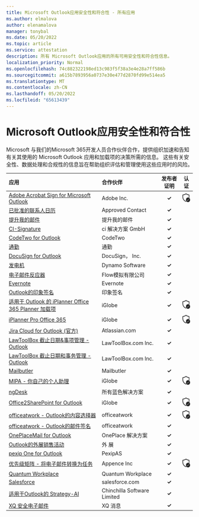 ```yaml
---
title: Microsoft Outlook应用安全性和符合性 - 所有应用
ms.author: elmalova
author: elenamalova
manager: tonybal
ms.date: 05/20/2022
ms.topic: article
ms.service: attestation
description: 所有 Microsoft Outlook应用的所有可用安全性和符合性信息。
localization_priority: Normal
ms.openlocfilehash: 74c882322198ed13c983f5f38a3e4e28a7ff586b
ms.sourcegitcommit: a615b7893956a0737e30e477d2870fd99e514ea5
ms.translationtype: MT
ms.contentlocale: zh-CN
ms.lasthandoff: 05/20/2022
ms.locfileid: "65613439"
---
```

# <a name="microsoft-outlook-apps-security-and-compliance"></a>Microsoft Outlook应用安全性和符合性

Microsoft 与我们的Microsoft 365开发人员合作伙伴合作，提供组织加速和告知有关其使用的 Microsoft Outlook 应用和加载项的决策所需的信息。 这些有关安全性、数据处理和合规性的信息旨在帮助组织评估和管理使用这些应用时的风险。

| **应用** | **合作伙伴** | **发布者证明** | **认证** |
|:--------|:------------|:----------------------:|:-------------:|
| [Adobe Acrobat Sign for Microsoft Outlook](./adobe-inc-acrobat-sign-for-microsoft-outlook.md) | Adobe Inc. | **✓** | <img alt="Certified application badge" src="../media/certified-badge.png" height="25" width="25" /> |
| [已批准的联系人日历](./approved-contact-calendars.md) | Approved Contact | **✓** |  |
| [提升我的邮件](./boost-my-mail.md) | 提升我的邮件 | **✓** |  |
| [CI-Signature](./ci-solution-gmbh-signature.md) | ci 解决方案 GmbH | **✓** |  |
| [CodeTwo for Outlook](./codetwo-for-outlook.md) | CodeTwo | **✓** |  |
| [通勤](./commuty.md) | 通勤 | **✓** |  |
| [DocuSign for Outlook](./docusign-inc-for-outlook.md) | DocuSign， Inc. | **✓** |  |
| [发电机](./dynamo-software.md) | Dynamo Software | **✓** |  |
| [电子邮件反应器](./flow-simulation-ltd-email-reactor.md) | Flow模拟有限公司 | **✓** |  |
| [Evernote](./evernote.md) | Evernote | **✓** |  |
| [Outlook的印象签名](./impression-signatures-for-outlook.md) | 印象签名 | **✓** |  |
| [适用于 Outlook 的 iPlanner Office 365 Planner 加载项](./iglobe-iplanner-office-365-planner-add-in-for-outlook.md) | iGlobe | **✓** | <img alt="Certified application badge" src="../media/certified-badge.png" height="25" width="25" /> |
| [iPlanner Pro Office 365](./iglobe-iplanner-pro-office-365.md) | iGlobe | **✓** | <img alt="Certified application badge" src="../media/certified-badge.png" height="25" width="25" /> |
| [Jira Cloud for Outlook (官方) ](./atlassiancom-jira-cloud-for-outlook-official.md) | Atlassian.com | **✓** |  |
| [LawToolBox 截止日期&amp;事项管理 - Outlook](./lawtoolboxcom-inc-lawtoolbox-deadlinesmatter-management-outlook.md) | LawToolBox.com Inc. | **✓** |  |
| [LawToolBox 截止日期和事务管理 - Outlook](./lawtoolboxcom-inc-lawtoolbox-deadlines-and-matter-management-outlook.md) | LawToolBox.com Inc. | **✓** |  |
| [Mailbutler](./mailbutler.md) | Mailbutler | **✓** |  |
| [MIPA - 你自己的个人助理](./iglobe-mipa-your-own-personal-assistant.md) | iGlobe | **✓** | <img alt="Certified application badge" src="../media/certified-badge.png" height="25" width="25" /> |
| [ngDesk](./all-blue-solutions-ngdesk.md) | 所有蓝色解决方案 | **✓** |  |
| [Office2SharePoint for Outlook](./iglobe-office2sharepoint-for-outlook.md) | iGlobe | **✓** | <img alt="Certified application badge" src="../media/certified-badge.png" height="25" width="25" /> |
| [officeatwork - Outlook的内容选择器](./officeatwork-officeatworkcontent-chooser-for-outlook.md) | officeatwork | **✓** | <img alt="Certified application badge" src="../media/certified-badge.png" height="25" width="25" /> |
| [officeatwork - Outlook的邮件签名](./officeatwork-officeatworkmail-signature-for-outlook.md) | officeatwork | **✓** |  |
| [OnePlaceMail for Outlook](./oneplace-solutions-oneplacemail-for-outlook.md) | OnePlace 解决方案 | **✓** |  |
| [Outlook的外展销售活动](./outreach-sales-engagement-for-outlook.md) | 外 展 | **✓** |  |
| [pexip One for Outlook](./pexipas-pexip-one-for-outlook.md) | PexipAS | **✓** |  |
| [优先级矩阵 - 将电子邮件转换为任务](./appfluence-inc-priority-matrix-turn-emails-into-tasks.md) | Appence Inc | **✓** | <img alt="Certified application badge" src="../media/certified-badge.png" height="25" width="25" /> |
| [Quantum Workplace](./quantum-workplace.md) | Quantum Workplace | **✓** |  |
| [Salesforce](./salesforcecom-salesforce.md) | salesforce.com | **✓** |  |
| [适用于Outlook的 Strategy-AI](./chinchilla-software-limited-strategy-ai-for-outlook.md) | Chinchilla Software Limited | **✓** |  |
| [XQ 安全电子邮件](./xq-message-secure-email.md) | XQ 消息 | **✓** |  |
